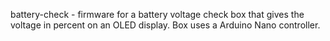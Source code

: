 battery-check - firmware for a battery voltage check box that gives the voltage in percent on an OLED display. Box uses a Arduino Nano controller.
